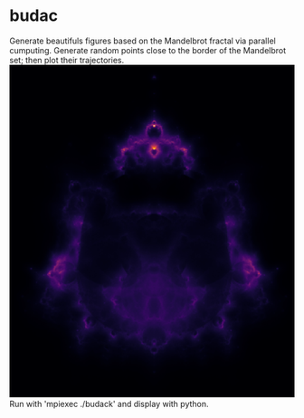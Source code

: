 # budac
Generate beautifuls figures based on the Mandelbrot fractal via parallel cumputing.
Generate random points close to the border of the Mandelbrot set; then plot their trajectories.
![alt text](figure1.png)
Run with 'mpiexec ./budack' and display with python.
